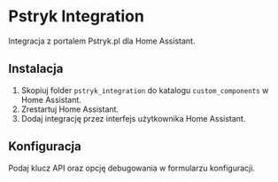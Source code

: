 # Pstryk Integration

Integracja z portalem Pstryk.pl dla Home Assistant.

## Instalacja

1. Skopiuj folder `pstryk_integration` do katalogu `custom_components` w Home Assistant.
2. Zrestartuj Home Assistant.
3. Dodaj integrację przez interfejs użytkownika Home Assistant.

## Konfiguracja

Podaj klucz API oraz opcję debugowania w formularzu konfiguracji.
